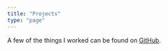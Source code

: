```yaml
---
title: "Projects"
type: "page"
---
```


A few of the things I worked can be found on [GitHub](https://github.com/ibookstein).
